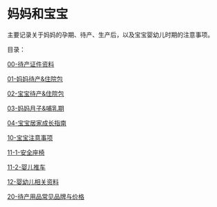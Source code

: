 # 妈妈和宝宝

主要记录关于妈妈的孕期、待产、生产后，以及宝宝婴幼儿时期的注意事项。

目录：

[00-待产证件资料](pages/00-%E5%BE%85%E4%BA%A7%E8%AF%81%E4%BB%B6%E8%B5%84%E6%96%99.md)

[01-妈妈待产&住院包](pages/01-%E5%A6%88%E5%A6%88%E5%BE%85%E4%BA%A7%26%E4%BD%8F%E9%99%A2%E5%8C%85.md)

[02-宝宝待产&住院包](pages/02-%E5%AE%9D%E5%AE%9D%E5%BE%85%E4%BA%A7%26%E4%BD%8F%E9%99%A2%E5%8C%85.md)

[03-妈妈月子&哺乳期](pages/03-%E5%A6%88%E5%A6%88%E6%9C%88%E5%AD%90%26%E5%93%BA%E4%B9%B3%E6%9C%9F.md)

[04-宝宝居家成长指南](pages/04-%E5%AE%9D%E5%AE%9D%E5%B1%85%E5%AE%B6%E6%88%90%E9%95%BF%E6%8C%87%E5%8D%97.md)

[10-宝宝注意事项](pages/10-%E5%AE%9D%E5%AE%9D%E6%B3%A8%E6%84%8F%E4%BA%8B%E9%A1%B9.md)

[11-1-安全座椅](pages/11-1-%E5%AE%89%E5%85%A8%E5%BA%A7%E6%A4%85.md)

[11-2-婴儿推车](pages/11-2-%E5%A9%B4%E5%84%BF%E6%8E%A8%E8%BD%A6.md)

[12-婴幼儿相关资料](pages/12-%E5%A9%B4%E5%B9%BC%E5%84%BF%E7%9B%B8%E5%85%B3%E8%B5%84%E6%96%99.md)

[20-待产用品常见品牌与价格](pages/20-%E5%BE%85%E4%BA%A7%E7%94%A8%E5%93%81%E5%B8%B8%E8%A7%81%E5%93%81%E7%89%8C%E4%B8%8E%E4%BB%B7%E6%A0%BC.md)
